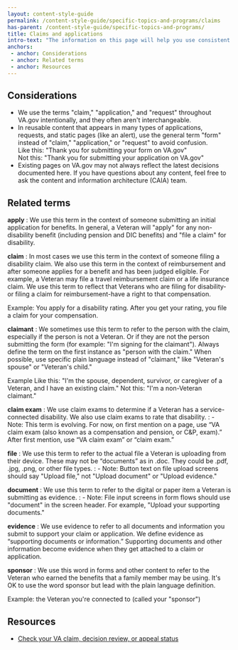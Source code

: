 ```yaml
---
layout: content-style-guide
permalink: /content-style-guide/specific-topics-and-programs/claims
has-parent: /content-style-guide/specific-topics-and-programs/
title: Claims and applications
intro-text: "The information on this page will help you use consistent language about claims and applications across communication channels."
anchors:
 - anchor: Considerations
 - anchor: Related terms
 - anchor: Resources
---
```


## Considerations

- We use the terms "claim," "application," and "request" throughout VA.gov intentionally, and they often aren't interchangeable.  
- In reusable content that appears in many types of applications, requests, and static pages (like an alert), use the general term "form" instead of "claim," "application," or "request" to avoid confusion.  
Like this: "Thank you for submitting your form on VA.gov"  
Not this: "Thank you for submitting your application on VA.gov"
- Existing pages on VA.gov may not always reflect the latest decisions documented here. If you have questions about any content, feel free to ask the content and information architecture (CAIA) team. 

## Related terms

**apply**
: We use this term in the context of someone submitting an initial application for benefits. In general, a Veteran will "apply" for any non-disability benefit (including pension and DIC benefits) and "file a claim" for disability.

**claim**
: In most cases we use this term in the context of someone filing a disability claim. We also use this term in the context of reimbursement and after someone applies for a benefit and has been judged eligible. For example, a Veteran may file a travel reimbursement claim or a life insurance claim. We use this term to reflect that Veterans who are filing for disability-or filing a claim for reimbursement-have a right to that compensation.

Example: You apply for a disability rating. After you get your rating, you file a claim for your compensation.

**claimant** 
: We sometimes use this term to refer to the person with the claim, especially if the person is not a Veteran. Or if they are not the person submitting the form (for example: "I'm signing for the claimant"). Always define the term on the first instance as "person with the claim." When possible, use specific plain language instead of "claimant," like "Veteran's spouse" or "Veteran's child." 

Example
Like this: "I'm the spouse, dependent, survivor, or caregiver of a Veteran, and I have an existing claim."
Not this: "I'm a non-Veteran claimant."

**claim exam**
: We use claim exams to determine if a Veteran has a service-connected disability. We also use claim exams to rate that disability.
: - Note: This term is evolving. For now, on first mention on a page, use “VA claim exam (also known as a compensation and pension, or C&P, exam).” After first mention, use “VA claim exam” or “claim exam.”

**file**
: We use this term to refer to the actual file a Veteran is uploading from their device. These may not be “documents” as in .doc. They could be .pdf, .jpg, .png, or other file types.
: - Note: Button text on file upload screens should say "Upload file," not "Upload document" or "Upload evidence."

**document**
: We use this term to refer to the digital or paper item a Veteran is submitting as evidence.
: - Note: File input screens in form flows should use "document" in the screen header. For example, "Upload your supporting documents."

**evidence**
: We use evidence to refer to all documents and information you submit to support your claim or application. We define evidence as “supporting documents or information.” Supporting documents and other information become evidence when they get attached to a claim or application.

**sponsor** 
: We use this word in forms and other content to refer to the Veteran who earned the benefits that a family member may be using. It's OK to use the word sponsor but lead with the plain language definition. 

Example: the Veteran you're connected to (called your "sponsor")

## Resources

- [Check your VA claim, decision review, or appeal status](https://www.va.gov/claim-or-appeal-status/)
